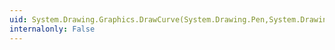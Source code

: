 ```yaml
---
uid: System.Drawing.Graphics.DrawCurve(System.Drawing.Pen,System.Drawing.Point[])
internalonly: False
---
```

